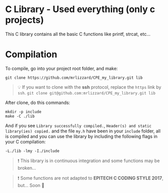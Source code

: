 # C Library - Used everything (only c projects)

This C library contains all the basic C functions like printf, strcat, etc...

# Compilation

To compile, go into your project root folder, and make:

```
git clone https://github.com/mrlizzard/CPE_my_library.git lib
```

> :bulb: If you want to clone with the **ssh** protocol, replace the `https` link by `ssh`.
> ```git clone git@github.com:mrlizzard/CPE_my_library.git lib```

After clone, do this commands:

```
mkdir -p include
make -C ./lib
```

And if you see ```Library successfully compiled.```, ```Header(s) and static library(ies) copied.``` and the file `my.h` have been in your `include` folder, all is compiled and you can use the library by including the following flags in your C compilation:

```
-L./lib -lmy -I./include
```

> :exclamation: This library is in continuous integration and some functions may be broken...

> :exclamation: Some functions are not adapted to **EPITECH C CODING STYLE 2017**, but... Soon :tongue: 